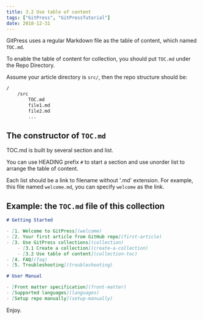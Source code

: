 ```yaml
---
title: 3.2 Use table of content
tags: ["GitPress", "GitPressTutorial"]
date: 2018-12-31
---
```


GitPress uses a regular Markdown file as the table of content, which named `TOC.md`.

To enable the table of content for collection, you should put `TOC.md` under the Repo Directory.

Assume your article directory is `src/`, then the repo structure should be:

```bash
/ 
    /src
        TOC.md
        file1.md
        file2.md
        ... 
```

## The constructor of `TOC.md`

TOC.md is built by several section and list.

You can use HEADING prefix `#` to start a section and use unorder list to arrange the table of content.

Each list should be a link to filename without '.md' extension. For example, this file named `welcome.md`, you can specify `welcome` as the link.

## Example: the `TOC.md` file of this collection

```markdown
# Getting Started

- [1. Welcome to GitPress](welcome)
- [2. Your first article from GitHub repo](first-article)
- [3. Use GitPress collections](collection)
    - [3.1 Create a collection](create-a-collection)
    - [3.2 Use table of content](collection-toc)
- [4. FAQ](faq)
- [5. Troubleshooting](troubleshooting)

# User Manual

- [Front matter specification](front-matter)
- [Supported languages](languages)
- [Setup repo manually](setup-manually)

```

Enjoy.
